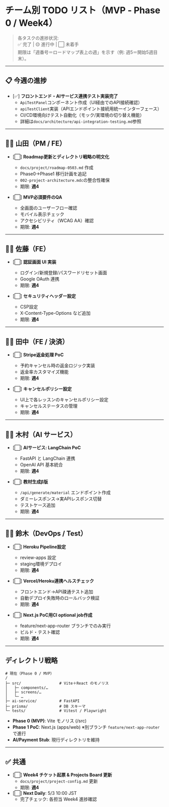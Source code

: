 # チーム別 TODO リスト（MVP ‑ Phase 0 / Week4）

> 各タスクの進捗状況:  
> ✅ 完了 | 🟡 進行中 | ⬜ 未着手  
> 期限は「週番号＝ロードマップ表上の週」を示す（例: 週5＝開始5週目末）。

---

## 📋 今週の進捗

- [✅] **フロントエンド・AIサービス連携テスト実装完了**
  - `ApiTestPanel`コンポーネント作成（UI経由でのAPI接続確認）
  - `apiTestClient`実装（APIエンドポイント接続用統一インターフェース）
  - CI/CD環境向けテスト自動化（モック/実環境の切り替え機能）
  - 詳細は`docs/architecture/api-integration-testing.md`参照

---

## 🧑‍💻 山田（PM / FE）

- [⬜] **Roadmap更新とディレクトリ戦略の明文化**  
  - `docs/project/roadmap-0503.md` 作成
  - Phase0→Phase1 移行計画を追記
  - `002-project-architecture.mdc`の整合性確保
  - 期限: **週4**

- [⬜] **MVP必須要件のQA**  
  - 全画面のユーザーフロー確認
  - モバイル表示チェック
  - アクセシビリティ（WCAG AA）確認
  - 期限: **週4**

---

## 🧑‍💻 佐藤（FE）

- [⬜] **認証画面 UI 実装**  
  - ログイン/新規登録/パスワードリセット画面
  - Google OAuth 連携
  - 期限: **週4**

- [⬜] **セキュリティヘッダー設定**  
  - CSP設定
  - X-Content-Type-Options など追加
  - 期限: **週4**

---

## 🧑‍💻 田中（FE / 決済）

- [⬜] **Stripe返金処理 PoC**  
  - 予約キャンセル時の返金ロジック実装
  - 返金率カスタマイズ機能
  - 期限: **週4**

- [⬜] **キャンセルポリシー設定**  
  - UI上で各レッスンのキャンセルポリシー設定
  - キャンセルステータスの管理
  - 期限: **週4**

---

## 🧑‍💻 木村（AI サービス）

- [⬜] **AIサービス: LangChain PoC**  
  - FastAPI と LangChain 連携
  - OpenAI API 基本統合
  - 期限: **週4**

- [⬜] **教材生成β版**  
  - `/api/generate/material` エンドポイント作成
  - ダミーレスポンス→実APIレスポンス切替
  - テストケース追加
  - 期限: **週4**

---

## 🧑‍💻 鈴木（DevOps / Test）

- [⬜] **Heroku Pipeline設定**  
  - review-apps 設定
  - staging環境デプロイ
  - 期限: **週4**

- [⬜] **Vercel/Heroku連携ヘルスチェック**  
  - フロントエンド→API疎通テスト追加
  - 自動デプロイ失敗時のロールバック検証
  - 期限: **週4**

- [⬜] **Next.js PoC用CI optional job作成**  
  - feature/next-app-router ブランチでのみ実行
  - ビルド・テスト確認
  - 期限: **週4**

---

## ディレクトリ戦略

```
# 現在（Phase 0 / MVP）
/
├─ src/                 # Vite＋React のモノリス
│   ├─ components/…
│   ├─ screens/…
│   └─ …
├─ ai-service/          # FastAPI
├─ prisma/              # DB スキーマ
└─ tests/               # Vitest / Playwright
```

- **Phase 0 (MVP)**: Vite モノリス (/src)
- **Phase 1 PoC**: Next.js (apps/web) ※別ブランチ `feature/next-app-router` で進行
- **AI/Payment Stub**: 現行ディレクトリを維持

---

## ✅ 共通

- [⬜] **Week4 チケット起票 & Projects Board 更新**  
  - `docs/project/project-config.md` 更新  
  - 期限: **週4**
- [⬜] **Next Daily**: 5/3 10:00 JST  
  - 完了チェック: 各担当 Week4 進捗確認